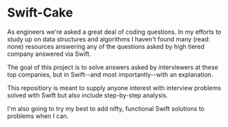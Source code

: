 # Swift-Cake
As engineers we're asked a great deal of coding questions. In my efforts to study up on data structures and algorithms I haven't found many (read: none) resources answering any of the questions asked by high tiered company answered via Swift.

The goal of this project is to solve answers asked by interviewers at these top companies, but in Swift--and most importantly--with an explanation.

This repositiory is meant to supply anyone interest with interview problems solved with Swift but also include step-by-step analysis.

I'm also going to try my best to add nifty, functional Swift solutions to problems when I can. 
